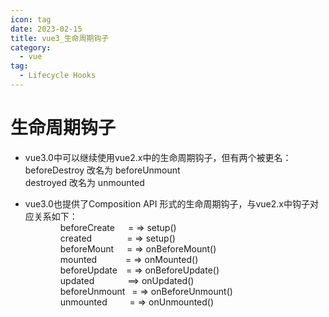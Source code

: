 ```yaml
---
icon: tag
date: 2023-02-15
title: vue3_生命周期钩子
category:
  - vue
tag:
  - Lifecycle Hooks
---
```


# 生命周期钩子

+ vue3.0中可以继续使用vue2.x中的生命周期钩子，但有两个被更名：  
  beforeDestroy 改名为 beforeUnmount  
  destroyed 改名为 unmounted

+ vue3.0也提供了Composition API 形式的生命周期钩子，与vue2.x中钩子对应关系如下：  
&emsp;&emsp;&emsp;&emsp;beforeCreate&ensp;&ensp;&ensp;= => setup()  
&emsp;&emsp;&emsp;&emsp;created&ensp;&ensp;&ensp;&ensp;&ensp;&ensp;&ensp;&ensp;= => setup()  
&emsp;&emsp;&emsp;&emsp;beforeMount&ensp;&ensp;&ensp;= => onBeforeMount()  
&emsp;&emsp;&emsp;&emsp;mounted&ensp;&ensp;&ensp;&ensp;&ensp;&ensp; = => onMounted()    
&emsp;&emsp;&emsp;&emsp;beforeUpdate&ensp;&ensp;= => onBeforeUpdate()  
&emsp;&emsp;&emsp;&emsp;updated&ensp;&ensp;&ensp;&ensp;&ensp;&ensp;&ensp; ==> onUpdated()  
&emsp;&emsp;&emsp;&emsp;beforeUnmount &ensp;= => onBeforeUnmount()  
&emsp;&emsp;&emsp;&emsp;unmounted  &ensp;&ensp;&ensp;&ensp;  = => onUnmounted()  